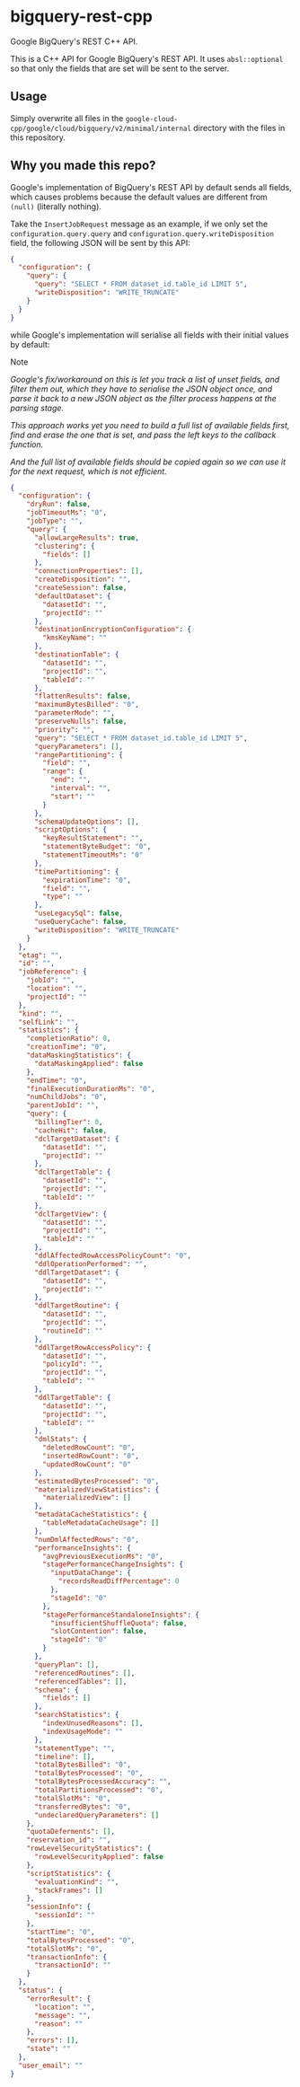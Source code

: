# bigquery-rest-cpp
Google BigQuery's REST C++ API.

This is a C++ API for Google BigQuery's REST API. It uses `absl::optional` so that only the fields that are set will be sent to the server.

## Usage
Simply overwrite all files in the `google-cloud-cpp/google/cloud/bigquery/v2/minimal/internal` directory with the files in this repository.

## Why you made this repo?

Google's implementation of BigQuery's REST API by default sends all fields, which causes problems because the default values are different from `(null)` (literally nothing). 

Take the `InsertJobRequest` message as an example, if we only set the `configuration.query.query` and `configuration.query.writeDisposition` field, the following JSON will be sent by this API:

```json
{
  "configuration": {
    "query": {
      "query": "SELECT * FROM dataset_id.table_id LIMIT 5",
      "writeDisposition": "WRITE_TRUNCATE"
    }
  }
}
```

while Google's implementation will serialise all fields with their initial values by default:

> [!NOTE]
> *Google's fix/workaround on this is let you track a list of unset fields, and filter them out, which they have to serialise the JSON object once, and parse it back to a new JSON object as the filter process happens at the parsing stage.*
> 
> *This approach works yet you need to build a full list of available fields first, find and erase the one that is set, and pass the left keys to the callback function.*
> 
> *And the full list of available fields should be copied again so we can use it for the next request, which is not efficient.*

```json
{
  "configuration": {
    "dryRun": false,
    "jobTimeoutMs": "0",
    "jobType": "",
    "query": {
      "allowLargeResults": true,
      "clustering": {
        "fields": []
      },
      "connectionProperties": [],
      "createDisposition": "",
      "createSession": false,
      "defaultDataset": {
        "datasetId": "",
        "projectId": ""
      },
      "destinationEncryptionConfiguration": {
        "kmsKeyName": ""
      },
      "destinationTable": {
        "datasetId": "",
        "projectId": "",
        "tableId": ""
      },
      "flattenResults": false,
      "maximumBytesBilled": "0",
      "parameterMode": "",
      "preserveNulls": false,
      "priority": "",
      "query": "SELECT * FROM dataset_id.table_id LIMIT 5",
      "queryParameters": [],
      "rangePartitioning": {
        "field": "",
        "range": {
          "end": "",
          "interval": "",
          "start": ""
        }
      },
      "schemaUpdateOptions": [],
      "scriptOptions": {
        "keyResultStatement": "",
        "statementByteBudget": "0",
        "statementTimeoutMs": "0"
      },
      "timePartitioning": {
        "expirationTime": "0",
        "field": "",
        "type": ""
      },
      "useLegacySql": false,
      "useQueryCache": false,
      "writeDisposition": "WRITE_TRUNCATE"
    }
  },
  "etag": "",
  "id": "",
  "jobReference": {
    "jobId": "",
    "location": "",
    "projectId": ""
  },
  "kind": "",
  "selfLink": "",
  "statistics": {
    "completionRatio": 0,
    "creationTime": "0",
    "dataMaskingStatistics": {
      "dataMaskingApplied": false
    },
    "endTime": "0",
    "finalExecutionDurationMs": "0",
    "numChildJobs": "0",
    "parentJobId": "",
    "query": {
      "billingTier": 0,
      "cacheHit": false,
      "dclTargetDataset": {
        "datasetId": "",
        "projectId": ""
      },
      "dclTargetTable": {
        "datasetId": "",
        "projectId": "",
        "tableId": ""
      },
      "dclTargetView": {
        "datasetId": "",
        "projectId": "",
        "tableId": ""
      },
      "ddlAffectedRowAccessPolicyCount": "0",
      "ddlOperationPerformed": "",
      "ddlTargetDataset": {
        "datasetId": "",
        "projectId": ""
      },
      "ddlTargetRoutine": {
        "datasetId": "",
        "projectId": "",
        "routineId": ""
      },
      "ddlTargetRowAccessPolicy": {
        "datasetId": "",
        "policyId": "",
        "projectId": "",
        "tableId": ""
      },
      "ddlTargetTable": {
        "datasetId": "",
        "projectId": "",
        "tableId": ""
      },
      "dmlStats": {
        "deletedRowCount": "0",
        "insertedRowCount": "0",
        "updatedRowCount": "0"
      },
      "estimatedBytesProcessed": "0",
      "materializedViewStatistics": {
        "materializedView": []
      },
      "metadataCacheStatistics": {
        "tableMetadataCacheUsage": []
      },
      "numDmlAffectedRows": "0",
      "performanceInsights": {
        "avgPreviousExecutionMs": "0",
        "stagePerformanceChangeInsights": {
          "inputDataChange": {
            "recordsReadDiffPercentage": 0
          },
          "stageId": "0"
        },
        "stagePerformanceStandaloneInsights": {
          "insufficientShuffleQuota": false,
          "slotContention": false,
          "stageId": "0"
        }
      },
      "queryPlan": [],
      "referencedRoutines": [],
      "referencedTables": [],
      "schema": {
        "fields": []
      },
      "searchStatistics": {
        "indexUnusedReasons": [],
        "indexUsageMode": ""
      },
      "statementType": "",
      "timeline": [],
      "totalBytesBilled": "0",
      "totalBytesProcessed": "0",
      "totalBytesProcessedAccuracy": "",
      "totalPartitionsProcessed": "0",
      "totalSlotMs": "0",
      "transferredBytes": "0",
      "undeclaredQueryParameters": []
    },
    "quotaDeferments": [],
    "reservation_id": "",
    "rowLevelSecurityStatistics": {
      "rowLevelSecurityApplied": false
    },
    "scriptStatistics": {
      "evaluationKind": "",
      "stackFrames": []
    },
    "sessionInfo": {
      "sessionId": ""
    },
    "startTime": "0",
    "totalBytesProcessed": "0",
    "totalSlotMs": "0",
    "transactionInfo": {
      "transactionId": ""
    }
  },
  "status": {
    "errorResult": {
      "location": "",
      "message": "",
      "reason": ""
    },
    "errors": [],
    "state": ""
  },
  "user_email": ""
}
```
